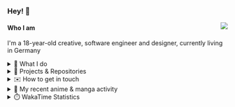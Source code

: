### Hey! 👋

[<img src="https://lanyard-profile-readme.vercel.app/api/228965621478588416" align="right">](https://discord.com/users/228965621478588416)

#### Who I am

I'm a 18-year-old creative, software engineer and designer, currently living in Germany

<details>
  <summary>💼 What I do</summary>

I currently am working on starting a publishing and management company for creatives.
I also am creative lead, community manager, and web developer at the Minecraft Server [Xenyria](https://xenyria.net) and the team behind it, [Pixelground Labs](https://pixelgroundlabs.com).
</details>

<details>
  <summary>📁 Projects & Repositories</summary>

<table>
    <thead>
        <tr>
            <th colspan=2>Svelte Libraries</th>
        </tr>
    </thead>
    <tbody>
        <tr>
            <td><a href="https://github.com/pixelgroundlabs/svelte-skinview3d">pixelgroundlabs/svelte-skinview3d</a></td>
            <td>A svelte component for rendering Minecraft SKins in 3D based on <a href="https://github.com/bs-community/skinview3d">skinview3d</a></td>
        </tr>
    </tbody>
    <thead>
        <tr>
            <th colspan=2>Minecraft Mods</th>
        </tr>
    </thead>
    <tbody>
        <tr>
            <td><a href="https://github.com/XenyriaNET/xeem">Xenyria Experience Enhancement Mod</a></td>
            <td>A client-side Minecraft Mod aiming to improve the experience on the Xenyria Minecraft Server</td>
        </tr>
    </tbody>
    <thead>
        <tr>
            <th colspan=2>Old Stuff</th>
        </tr>
    </thead>
    <tbody>
        <tr>
            <td><a href="https://github.com/OfficialCRUGG/lwstatus">lwstatus</a></td>
            <td>Lightweight webserver exposing various system metrics as a JSON endpoint and frontend</td>
        </tr>
        <tr>
            <td><a href="https://github.com/OfficialCRUGG/cfddns">cfddns / cloudflare-dyndns</a></td>
            <td>Simple application to run in the background that regularly checks for IP address changes and updates specific Cloudflare DNS Records accordingly. <s><i>Not sure how this still works...</i></s></td>
        </tr>
    </tbody>
</table>

</details>

<details>
  <summary>✉️ How to get in touch</summary>
  
> Sorted by how quickly you can expect a reply
- [Hit me up on Discord](https://discord.com/users/228965621478588416)
- [Hit me up on Twitter](https://twitter.com/cruggdev)
- [Send me a mail](mailto:me@crg.sh)
</details>


<details>
  <summary>🌸 My recent anime & manga activity</summary>
  
<!-- ANILIST_ACTIVITY:start -->

-   📺 Watched episode 3 of [K-ON! Season 2](https://anilist.co/anime/7791) (21:15, 27 June 2024)
-   📺 Watched episode 6 - 8 of [My Teen Romantic Comedy SNAFU](https://anilist.co/anime/14813) (14:54, 26 June 2024)
-   📺 Watched episode 1 - 2 of [K-ON! Season 2](https://anilist.co/anime/7791) (01:20, 25 June 2024)
-   📺 Watched episode 3 - 5 of [My Teen Romantic Comedy SNAFU](https://anilist.co/anime/14813) (00:26, 25 June 2024)
-   📖 Read chapter 5 of [Is Love the Answer?](https://anilist.co/manga/140324) (10:15, 24 June 2024)

<!-- ANILIST_ACTIVITY:end -->
</details>

<details>
  <summary>⏱️ WakaTime Statistics</summary>

<!--START_SECTION:waka-->

```txt
From: 19 June 2024 - To: 26 June 2024

Svelte        5 hrs 34 mins   ███████████▒░░░░░░░░░░░░░   44.80 %
TypeScript    2 hrs 40 mins   █████▒░░░░░░░░░░░░░░░░░░░   21.44 %
JavaScript    1 hr 52 mins    ███▓░░░░░░░░░░░░░░░░░░░░░   15.09 %
Prisma        57 mins         ██░░░░░░░░░░░░░░░░░░░░░░░   07.70 %
JSON          28 mins         █░░░░░░░░░░░░░░░░░░░░░░░░   03.83 %
```

<!--END_SECTION:waka-->
</details>
